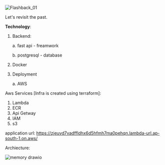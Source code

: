 ![Flashback_01](https://github.com/harnya/flashback/assets/166941785/55f2edc6-3949-4c6c-89dd-ec97836e25d8)

Let's revisit the past.

**Technology**:

1. Backend:

   a. fast api - freamwork

   b. postgresql - database
2. Docker
3. Deployment

   a. AWS


Aws Services [Infra is created using terraform]:

1. Lambda
2. ECR
3. Api Getway
4. IAM
5. s3

application url: https://zjeuvd7vadffldhx6d5hfmh7ma0pehqn.lambda-url.ap-south-1.on.aws/


Archiecture:

![memory drawio](https://github.com/harnya/flashback/assets/166941785/46fec7d6-0d74-4568-8320-da46e6946f15)
